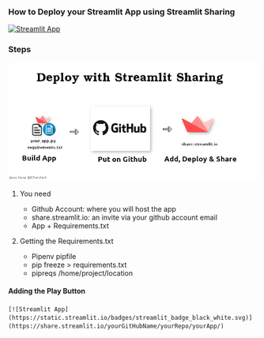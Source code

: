 ### How to Deploy your Streamlit App using Streamlit Sharing
[![Streamlit App](https://static.streamlit.io/badges/streamlit_badge_black_white.svg)](https://share.streamlit.io/jcharis/streamlit-trend-app/app.py/)

### Steps
![](streamlit_sharing_jcharistech.png)
1. You need 
	- Github Account: where you will host the app
	- share.streamlit.io: an invite via your github account email
	- App + Requirements.txt


2. Getting the Requirements.txt
	- Pipenv  pipfile
	- pip freeze > requirements.txt
	- pipreqs /home/project/location



#### Adding the Play Button
```[![Streamlit App](https://static.streamlit.io/badges/streamlit_badge_black_white.svg)](https://share.streamlit.io/yourGitHubName/yourRepo/yourApp/)```